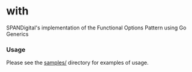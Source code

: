 # with
SPANDigital's implementation of the Functional Options Pattern using Go Generics

### Usage

Please see the [samples/](samples/) directory for examples of usage.
